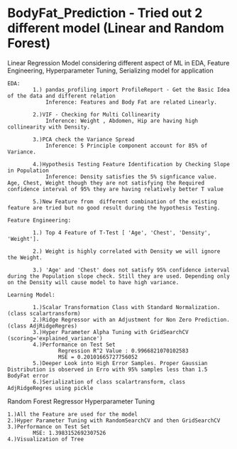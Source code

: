 # BodyFat_Prediction - Tried out 2 different model (Linear and Random Forest)

Linear Regression Model considering different aspect of ML in EDA, Feature Engineering, Hyperparameter Tuning, Serializing model for application

	EDA:
			1.) pandas_profiling import ProfileReport - Get the Basic Idea of the data and different relation
				Inference: Features and Body Fat are related Linearly. 

			2.)VIF - Checking for Multi Collinearity
				Inference: Weight , Abdomen, Hip are having high collinearity with Density.

			3.)PCA check the Variance Spread
				Inference: 5 Principle component account for 85% of Variance.
				
			4.)Hypothesis Testing Feature Identification by Checking Slope in Population
				Inference: Density satisfies the 5% signficance value. Age, Chest, Weight though they are not satisfying the Required confidence interval of 95% they are having relatively better T value
				
			5.)New Feature from  different combination of the existing feature are tried but no good result during the hypothesis Testing.

	Feature Engineering:

			1.) Top 4 Feature of T-Test [ 'Age', 'Chest', 'Density', 'Weight']. 
			
			2.) Weight is highly correlated with Density we will ignore the Weight. 
			
			3.) 'Age' and 'Chest' does not satisfy 95% confidence interval during the Population slope check. Still they are used. Depending only on the Density will cause model to have high variance.

	Learning Model:

			1.)Scalar Transformation Class with Standard Normalization. (class scalartransform)
			2.)Ridge Regressor with an Adjustment for Non Zero Prediction.(class AdjRidgeRegres) 
			3.)Hyper Parameter Alpha Tuning with GridSearchCV (scoring='explained_variance')
			4.)Performance on Test Set
					Regression R^2 Value : 0.9966821070102583
					MSE = 0.20101665727756052
			5.)Deeper Look into High Error Samples. Proper Gaussian Distribution is observed in Erro with 95% samples less than 1.5 BodyFat error
			6.)Serialization of class scalartransform, class AdjRidgeRegres using pickle

Random Forest Regressor Hyperparameter Tuning


	1.)All the Feature are used for the model
	2.)Hyper Parameter Tuning with RandomSearchCV and then GridSearchCV
	3.)Performance on Test Set
			MSE: 1.3983152692307526
	4.)Visualization of Tree
    
